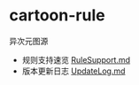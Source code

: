 # cartoon-rule
异次元图源

- 规则支持速览 [RuleSupport.md](https://github.com/mabDc/cartoon-rule/blob/master/RuleSupport.md)
- 版本更新日志 [UpdateLog.md](https://github.com/mabDc/cartoon-rule/blob/master/UpdateLog.md)
